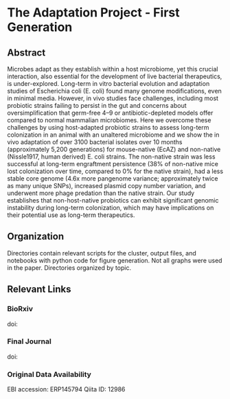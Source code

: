 # The Adaptation Project - First Generation

## Abstract
Microbes adapt as they establish within a host microbiome, yet this crucial interaction, also essential for the development of live bacterial therapeutics, is under-explored. Long-term in vitro bacterial evolution and adaptation studies of Escherichia coli (E. coli) found many genome modifications, even in minimal media. However, in vivo studies face challenges, including most probiotic strains failing to persist in the gut and concerns about oversimplification that germ-free 4–9 or antibiotic-depleted models offer compared to normal mammalian microbiomes. Here we overcome these challenges by using host-adapted probiotic strains to assess long-term colonization in an animal with an unaltered microbiome and we show the in vivo adaptation of over 3100 bacterial isolates over 10 months (approximately 5,200 generations) for mouse-native (EcAZ) and non-native (Nissle1917, human derived) E. coli strains. The non-native strain was less successful at long-term engraftment persistence (38% of non-native mice lost colonization over time, compared to 0% for the native strain), had a less stable core genome (4.6x more pangenome variance; approximately twice as many unique SNPs), increased plasmid copy number variation, and underwent more phage predation than the native strain. Our study establishes that non-host-native probiotics can exhibit significant genomic instability during long-term colonization, which may have implications on their potential use as long-term therapeutics.

## Organization

Directories contain relevant scripts for the cluster, output files, and notebooks with python code for figure generation. Not all graphs were used in the paper. Directories organized by topic.


## Relevant Links

### BioRxiv
doi:

### Final Journal
doi:

### Original Data Availability
EBI accession: ERP145794
Qiita ID: 12986
